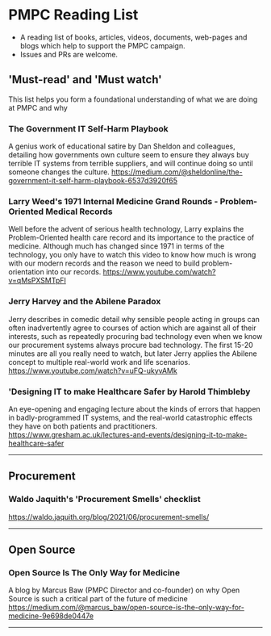 # PMPC Reading List

* A reading list of books, articles, videos, documents, web-pages and blogs which help to support the PMPC campaign.
* Issues and PRs are welcome.

## 'Must-read' and 'Must watch'
This list helps you form a foundational understanding of what we are doing at PMPC and why

### The Government IT Self-Harm Playbook
A genius work of educational satire by Dan Sheldon and colleagues, detailing how governments own culture seem to ensure they always buy terrible IT systems from terrible suppliers, and will continue doing so until someone changes the culture.
https://medium.com/@sheldonline/the-government-it-self-harm-playbook-6537d3920f65

### Larry Weed's 1971 Internal Medicine Grand Rounds - Problem-Oriented Medical Records
Well before the advent of serious health technology, Larry explains the Problem-Oriented health care record and its importance to the practice of medicine. Although much has changed since 1971 in terms of the technology, you only have to watch this video to know how much is wrong with our modern records and the reason we need to build problem-orientation into our records.
https://www.youtube.com/watch?v=qMsPXSMTpFI

### Jerry Harvey and the Abilene Paradox
Jerry describes in comedic detail why sensible people acting in groups can often inadvertently agree to courses of action which are against all of their interests, such as repeatedly procuring bad technology even when we know our procurement systems always procure bad technology. The first 15-20 minutes are all you really need to watch, but later Jerry applies the Abilene concept to multiple real-world work and life scenarios.
https://www.youtube.com/watch?v=uFQ-ukyvAMk

### 'Designing IT to make Healthcare Safer by Harold Thimbleby
An eye-opening and engaging lecture about the kinds of errors that happen in badly-programmed IT systems, and the real-world catastrophic effects they have on both patients and practitioners.
https://www.gresham.ac.uk/lectures-and-events/designing-it-to-make-healthcare-safer

-----

## Procurement

### Waldo Jaquith's 'Procurement Smells' checklist
https://waldo.jaquith.org/blog/2021/06/procurement-smells/

-----

## Open Source

### Open Source Is The Only Way for Medicine
A blog by Marcus Baw (PMPC Director and co-founder) on why Open Source is such a critical part of the future of medicine
https://medium.com/@marcus_baw/open-source-is-the-only-way-for-medicine-9e698de0447e

-----
